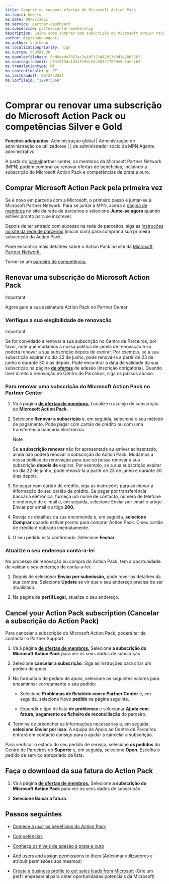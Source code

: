 ```yaml
---
title: Comprar ou renovar ofertas do Microsoft Action Pack
ms.topic: how-to
ms.date: 09/27/2021
ms.service: partner-dashboard
ms.subservice: partnercenter-membership
description: Saiba como comprar uma subscrição do Microsoft Action Pack e comece a usar os benefícios do Action Pack. Também aprenda a renovar, cancelar, ver a sua conta, e muito mais.
author: ArpithaKanuganti
ms.author: v-arkanu
ms.localizationpriority: high
ms.custom: SEOMAY.20
ms.openlocfilehash: 0cd6eeda7052ac2e4df123d42d13e0d1a200536f
ms.sourcegitcommit: d731813da1d31519dc2dc583d17899e5cf4ec1b2
ms.translationtype: MT
ms.contentlocale: pt-PT
ms.lasthandoff: 09/27/2021
ms.locfileid: "129073368"
---
```

# <a name="buy-or-renew-a-microsoft-action-pack-subscription-or-silver-and-gold-competencies"></a>Comprar ou renovar uma subscrição do Microsoft Action Pack ou competências Silver e Gold


**Funções adequadas**: Administração global | Administração de administração de utilizadores | | de administrador sócio da MPN Agente administrativo


A partir do [painel](https://partner.microsoft.com/dashboard)partner center, os membros da Microsoft Partner Network (MPN) podem comprar ou renovar ofertas de benefícios, incluindo a subscrição do Microsoft Action Pack e competências de prata e ouro.

## <a name="buy-microsoft-action-pack-for-the-first-time"></a>Comprar Microsoft Action Pack pela primeira vez

Se é novo em parceria com a Microsoft, o primeiro passo é juntar-se à Microsoft Partner Network. Para se juntar à MPN, aceda à [página de membros](https://partner.microsoft.com/membership) no site da rede de parceiros e selecione **Junte-se agora** quando estiver pronto para se inscrever.

Depois de ter entrado com sucesso na rede de parceiros, siga as [instruções no site da rede de parceiros](https://partner.microsoft.com/membership/action-pack) (iniciar súm) para comprar a sua primeira subscrição do Action Pack. 

Pode encontrar mais detalhes sobre o Action Pack no site da [Microsoft Partner Network.](https://partner.microsoft.com/membership/internal-use-software#simple-tab-content-3)

Torne-se um [parceiro de competência.](https://partner.microsoft.com/membership/competencies) 

## <a name="renew-a-microsoft-action-pack-subscription"></a>Renovar uma subscrição do Microsoft Action Pack

>[!IMPORTANT]
>Agora gere a sua assinatura Action Pack no Partner Center.

### <a name="check-your-renewal-eligibility"></a>Verifique a sua elegibilidade de renovação

>[!IMPORTANT]
>Se for convidado a renovar a sua subscrição no Centro de Parceiros, por favor, note que mudamos a nossa política de janela de renovação e só poderá renovar a sua subscrição depois de expirar. Por exemplo, se a sua subscrição expirar no dia 22 de junho, pode renová-la a partir de 23 de junho e durante 30 dias depois.
>Pode encontrar a data de validade da sua subscrição na página [**de ofertas**](https://partnercenter.microsoft.com/pcv/partnership/offers) de adesão (inscrição obrigatória). Quando tiver direito a renovação no Centro de Parceiros, siga os passos abaixo.  

### <a name="to-renew-a-microsoft-action-pack-subscription-in-the-partner-center"></a>Para renovar uma subscrição do Microsoft Action Pack no Partner Center

1. Vá à página [**de ofertas de membros.**](https://partnercenter.microsoft.com/pcv/partnership/offers) Localize o azulejo de subscrição do **Microsoft Action Pack.**  

2. Selecione **Renovar a subscrição** e, em seguida, selecione o seu método de pagamento. Pode pagar com cartão de crédito ou com uma transferência bancária electrónica.

    >[!NOTE]
    >Se **a subscrição renovar** não for apresentada ou estiver acinzentado, ainda não poderá renovar a subscrição do Action Pack. Mudamos a nossa política de renovação para que só possa renovar a sua subscrição **depois de** expirar. Por exemplo, se a sua subscrição expirar no dia 22 de junho, pode renová-la a partir de 23 de junho e durante 30 dias depois.  

3. Se pagar com cartão de crédito, siga as instruções para adicionar a informação do seu cartão de crédito. Se pagar por transferência bancária eletrónica, forneça um nome de contacto, número de telefone e endereço de e-mail e, em seguida, selecione Enviar por email o artigo Enviar por email o artigo **200.**

4. Reveja os detalhes da sua encomenda e, em seguida, **selecione Comprar** quando estiver pronto para comprar Action Pack. O seu cartão de crédito é cobrado imediatamente.

5. O seu pedido está confirmado. Selecione **Fechar**.

### <a name="update-your-bill-to-address"></a>Atualize o seu endereço conta-a-lei

No processo de renovação ou compra do Action Pack, tem a oportunidade de validar o seu endereço de conta-a-lei.

 1. Depois de selecionar **Enviar por submissão,** pode rever os detalhes da sua compra. Selecione **Update** se vir que o seu endereço precisa de ser atualizado.
  
 1. Na página de **perfil Legal,** atualize o seu endereço.

## <a name="cancel-your-action-pack-subscription"></a>Cancel your Action Pack subscription (Cancelar a subscrição do Action Pack)

Para cancelar a subscrição do Microsoft Action Pack, poderá ter de contactar o Partner Support.

1. Vá à página [**de ofertas de membros.**](https://partnercenter.microsoft.com/pcv/partnership/offers) Selecione **a subscrição do Microsoft Action Pack** para ver os seus dados de subscrição. 

3. Selecione **cancelar a subscrição**. Siga as instruções para criar um pedido de apoio. 

4. No formulário de pedido de apoio, selecione os seguintes valores para encaminhar corretamente o seu pedido:

    -  Selecione **Problemas de Relatório com o Partner Center** e, em seguida, selecione Novo **pedido** na página seguinte.

    -  Expandir o tipo de lista **de problemas** e selecionar **Ajuda com fatura, pagamento ou ficheiro de reconciliação** do parceiro. 

5. Termine de preencher as informações necessárias e, em seguida, **selecione Enviar por isso.** A equipa de Apoio ao Centro de Parceiros entrará em contacto consigo para o ajudar a cancelar a subscrição.

Para verificar o estado do seu pedido de serviço, selecione **os pedidos** do Centro de Parceiros do **Suporte** e, em seguida, selecione **Open**. Escolha o pedido de serviço apropriado da lista.  

## <a name="download-your-action-pack-invoice"></a>Faça o download da sua fatura do Action Pack

1. Vá à página [**de ofertas de membros.**](https://partnercenter.microsoft.com/pcv/partnership/offers) Selecione **a subscrição do Microsoft Action Pack** para ver os seus dados de subscrição. 

3. **Selecione Baixar a fatura**.
 
## <a name="next-steps"></a>Passos seguintes

-   [Comece a usar os benefícios do Action Pack](manage-your-partner-network-benefits.md)

-   [Competências](learn-about-competencies.md)

-   [Conheça os níveis de adesão à prata e ouro](https://partner.microsoft.com/membership/internal-use-software#simple-tab-content-2)

-   [Add users and assign permissions to them](create-user-accounts-and-set-permissions.md) (Adicionar utilizadores e atribuir permissões aos mesmos)

-   [Create a business profile to get sales leads from Microsoft](create-a-marketing-profile.md) (Crie um perfil empresarial para obter oportunidades potenciais da Microsoft)
